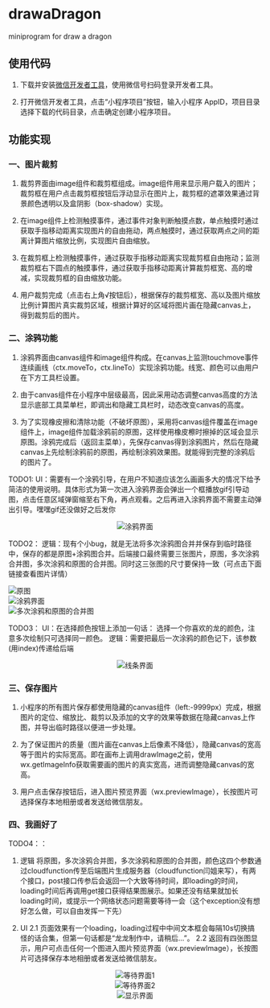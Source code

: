 # drawaDragon
miniprogram for draw a dragon 

## 使用代码

  1. 下载并安装[微信开发者工具](https://mp.weixin.qq.com/debug/wxadoc/dev/devtools/download.html)，使用微信号扫码登录开发者工具。

  2. 打开微信开发者工具，点击“小程序项目”按钮，输入小程序 AppID，项目目录选择下载的代码目录，点击确定创建小程序项目。
  
## 功能实现

### 一、图片裁剪

  1. 裁剪界面由image组件和裁剪框组成。image组件用来显示用户载入的图片；裁剪框在用户点击裁剪框按钮后浮动显示在图片上，裁剪框的遮罩效果通过背景颜色透明以及盒阴影（box-shadow）实现。

  2. 在image组件上检测触摸事件，通过事件对象判断触摸点数，单点触摸时通过获取手指移动距离实现图片的自由拖动，两点触摸时，通过获取两点之间的距离计算图片缩放比例，实现图片自由缩放。

  3. 在裁剪框上检测触摸事件，通过获取手指移动距离实现裁剪框自由拖动；监测裁剪框右下圆点的触摸事件，通过获取手指移动距离计算裁剪框宽、高的增减，实现裁剪框的自由缩放功能。

  4. 用户裁剪完成（点击右上角√按钮后），根据保存的裁剪框宽、高以及图片缩放比例计算图片真实裁剪区域，根据计算好的区域将图片画在隐藏canvas上，得到裁剪后的图片。


### 二、涂鸦功能

  1. 涂鸦界面由canvas组件和image组件构成。在canvas上监测touchmove事件连续画线（ctx.moveTo，ctx.lineTo）实现涂鸦功能。线宽、颜色可以由用户在下方工具栏设置。

  2. 由于canvas组件在小程序中层级最高，因此采用动态调整canvas高度的方法显示底部工具菜单栏，即调出和隐藏工具栏时，动态改变canvas的高度。

  3. 为了实现橡皮擦和清除功能（不破坏原图），采用将canvas组件覆盖在image组件上，image组件加载涂鸦前的原图，这样使用橡皮檫时擦掉的区域会显示原图。涂鸦完成后（返回主菜单），先保存canvas得到涂鸦图片，然后在隐藏canvas上先绘制涂鸦前的原图，再绘制涂鸦效果图。就能得到完整的涂鸦后的图片了。

TODO1: UI：需要有一个涂鸦引导，在用户不知道应该怎么画画多大的情况下给予简洁的使用说明。具体形式为第一次进入涂鸦界面会弹出一个框播放gif引导动图，点击任意区域弹窗缩至右下角，再点观看。之后再进入涂鸦界面不需要主动弹出引导。嘿嘿gif还没做好之后发你

<div align="center">
<img alt="涂鸦界面" src="https://github.com/sybilyan/drawaDragon/blob/main/image/todo1.png">
</div>

TODO2：
逻辑：现有个小bug，就是无法将多次涂鸦图合并并保存到临时路径中，保存的都是原图+涂鸦图合并。后端接口最终需要三张图片，原图，多次涂鸦合并图，多次涂鸦和原图的合并图。同时这三张图的尺寸要保持一致（可点击下面链接查看图片详情）
<div align="left">
<img alt="原图" src="https://github.com/sybilyan/drawaDragon/blob/main/image/rawImage.jpg">
</div>
<div align="left">
<img alt="涂鸦界面" src="https://github.com/sybilyan/drawaDragon/blob/main/image/doodle.png">
</div>
<div align="left">
<img alt="多次涂鸦和原图的合并图" src="https://github.com/sybilyan/drawaDragon/blob/main/image/doodleImage.jpg">
</div>


TODO3：
UI：在选择颜色按钮上添加一句话： 选择一个你喜欢的龙的颜色，注意多次绘制只可选择同一颜色。
逻辑：需要把最后一次涂鸦的颜色记下，该参数(用index)传递给后端
<div align="center">
<img alt="线条界面" src="https://github.com/sybilyan/drawaDragon/blob/main/image/todo3.png">
</div>

### 三、保存图片

  1. 小程序的所有图片保存都使用隐藏的canvas组件（left:-9999px）完成，根据图片的定位、缩放比、裁剪以及添加的文字的效果等数据在隐藏canvas上作图，并导出临时路径以便进一步处理。

  2. 为了保证图片的质量（图片画在canvas上后像素不降低），隐藏canvas的宽高等于图片的实际宽高。即在画布上调用drawImage之前，使用wx.getImageInfo获取需要画的图片的真实宽高，进而调整隐藏canvas的宽高。

  3. 用户点击保存按钮后，进入图片预览界面（wx.previewImage），长按图片可选择保存本地相册或者发送给微信朋友。


### 四、我画好了

TODO4：：
  1. 逻辑 将原图，多次涂鸦合并图，多次涂鸦和原图的合并图，颜色这四个参数通过cloudfunction传至后端图片生成服务器（cloudfunction闫姐来写），有两个接口，post接口传参后会返回一个大致等待时间，即loading的时间，loading时间后再调用get接口获得结果图展示。如果还没有结果就加长loading时间，或提示一个网络状态问题需要等待一会（这个exception没有想好怎么做，可以自由发挥一下先）

  2. UI
  2.1 页面效果有一个loading，loading过程中中间文本框会每隔10s切换搞怪的话合集，但第一句话都是“龙龙制作中，请稍后...”。
  2.2 返回有四张图显示，用户可点击任何一个图进入图片预览界面（wx.previewImage），长按图片可选择保存本地相册或者发送给微信朋友。
  <div align="center">
<img alt="等待界面1" src="https://github.com/sybilyan/drawaDragon/blob/main/image/todo4-1.png">
</div>
  <div align="center">
<img alt="等待界面2" src="https://github.com/sybilyan/drawaDragon/blob/main/image/todo4-2.png">
</div>
  <div align="center">
<img alt="显示界面" src="https://github.com/sybilyan/drawaDragon/blob/main/image/todo4-preview.png">
</div>

